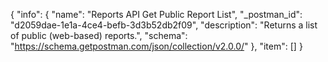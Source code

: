 {
  "info": {
    "name": "Reports API Get Public Report List",
    "_postman_id": "d2059dae-1e1a-4ce4-befb-3d3b52db2f09",
    "description": "Returns a list of public (web-based) reports.",
    "schema": "https://schema.getpostman.com/json/collection/v2.0.0/"
  },
  "item": []
}